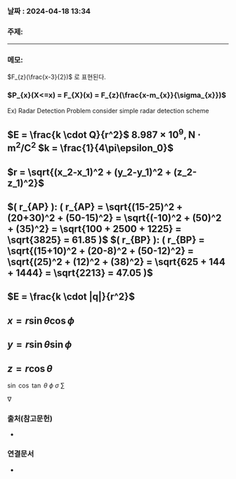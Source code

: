 
### 날짜 : 2024-04-18 13:34

### 주제: 

---
### 메모: 
$F_{z}(\frac{x-3}{2})$ 로 표현된다.
### $P_{x}(X<=x) = F_{X}(x) = F_{z}(\frac{x-m_{x}}{\sigma_{x}})$ 

Ex) Radar Detection Problem 
consider simple radar detection scheme
## $E = \frac{k \cdot Q}{r^2}$  $8.987 \times 10^9 , \text{N} \cdot \text{m}^2/\text{C}^2$  $k = \frac{1}{4\pi\epsilon_0}$ 

## $r = \sqrt{(x_2-x_1)^2 + (y_2-y_1)^2 + (z_2-z_1)^2}$ 
## $( r_{AP} ): ( r_{AP} = \sqrt{(15-25)^2 + (20+30)^2 + (50-15)^2} = \sqrt{(-10)^2 + (50)^2 + (35)^2} = \sqrt{100 + 2500 + 1225} = \sqrt{3825} = 61.85 )$ $( r_{BP} ): ( r_{BP} = \sqrt{(15+10)^2 + (20-8)^2 + (50-12)^2} = \sqrt{(25)^2 + (12)^2 + (38)^2} = \sqrt{625 + 144 + 1444} = \sqrt{2213} = 47.05 )$
## $E = \frac{k \cdot |q|}{r^2}$ 
## $x = r \sin{\theta} \cos{\phi}$ 
## $y = r \sin{\theta} \sin{\phi}$ 
## $z = r \cos{\theta}$ 
$\sin$ 
$\cos$ 
$\tan$
$\theta$ 
$\phi$ 
$\sigma$
$\sum\limits$

$\nabla$ 

### 출처(참고문헌)
-

### 연결문서
-